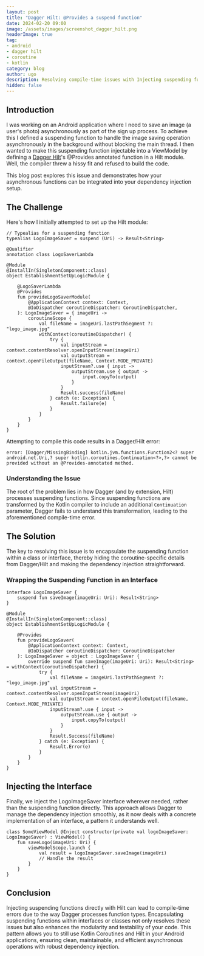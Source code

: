 ```yaml
---
layout: post
title: "Dagger Hilt: @Provides a suspend function"
date: 2024-02-20 09:00
image: /assets/images/screenshot_dagger_hilt.png
headerImage: true
tag:
- android
- dagger hilt
- coroutine
- kotlin
category: blog
author: ugo
description: Resolving compile-time issues with Injecting suspending functions directly with Dagger Hilt
hidden: false
---
```


## Introduction

I was working on an Android application where I need to save an image (a user's photo) asynchronously as part of the sign up process. To achieve this I defined a suspending function to handle the image saving operation asynchronously in the background without blocking the main thread. I then wanted to make this suspending function injectable into a ViewModel by defining a [Dagger Hilt](TODO!)'s @Provides annotated function in a Hilt module. Well, the compiler threw a hissy fit and refused to build the code. 

This blog post explores this issue and demonstrates how your asynchronous functions can be integrated into your dependency injection setup.

## The Challenge

Here's how I initially attempted to set up the Hilt module:

```
// Typealias for a suspending function
typealias LogoImageSaver = suspend (Uri) -> Result<String>

@Qualifier
annotation class LogoSaverLambda

@Module
@InstallIn(SingletonComponent::class)
object EstablishmentSetUpLogicModule {

    @LogoSaverLambda
    @Provides
    fun provideLogoSaverModule(
        @ApplicationContext context: Context,
        @IoDispatcher coroutineDispatcher: CoroutineDispatcher,
    ): LogoImageSaver = { imageUri ->
        coroutineScope {
            val fileName = imageUri.lastPathSegment ?: "logo_image.jpg"
            withContext(coroutineDispatcher) {
                try {
                    val inputStream = context.contentResolver.openInputStream(imageUri)
                    val outputStream = context.openFileOutput(fileName, Context.MODE_PRIVATE)
                    inputStream?.use { input ->
                        outputStream.use { output ->
                            input.copyTo(output)
                        }
                    }
                    Result.success(fileName)
                } catch (e: Exception) {
                    Result.failure(e)
                }
            }
        }
    }
}

```
Attempting to compile this code results in a Dagger/Hilt error:
```
error: [Dagger/MissingBinding] kotlin.jvm.functions.Function2<? super android.net.Uri,? super kotlin.coroutines.Continuation<?>,?> cannot be provided without an @Provides-annotated method.
```

### Understanding the Issue

The root of the problem lies in how Dagger (and by extension, Hilt) processes suspending functions. Since suspending functions are transformed by the Kotlin compiler to include an additional `Continuation` parameter, Dagger fails to understand this transformation, leading to the aforementioned compile-time error.

## The Solution

The key to resolving this issue is to encapsulate the suspending function within a class or interface, thereby hiding the coroutine-specific details from Dagger/Hilt and making the dependency injection straightforward.

### Wrapping the Suspending Function in an Interface
```
interface LogoImageSaver {
    suspend fun saveImage(imageUri: Uri): Result<String>
}

@Module
@InstallIn(SingletonComponent::class)
object EstablishmentSetUpLogicModule {

    @Provides
    fun provideLogoSaver(
        @ApplicationContext context: Context,
        @IoDispatcher coroutineDispatcher: CoroutineDispatcher
    ): LogoImageSaver = object : LogoImageSaver {
        override suspend fun saveImage(imageUri: Uri): Result<String> = withContext(coroutineDispatcher) {
            try {
                val fileName = imageUri.lastPathSegment ?: "logo_image.jpg"
                val inputStream = context.contentResolver.openInputStream(imageUri)
                val outputStream = context.openFileOutput(fileName, Context.MODE_PRIVATE)
                inputStream?.use { input ->
                    outputStream.use { output ->
                        input.copyTo(output)
                    }
                }
                Result.Success(fileName)
            } catch (e: Exception) {
                Result.Error(e)
            }
        }
    }
}
```

## Injecting the Interface

Finally, we inject the LogoImageSaver interface wherever needed, rather than the suspending function directly. This approach allows Dagger to manage the dependency injection smoothly, as it now deals with a concrete implementation of an interface, a pattern it understands well.

```
class SomeViewModel @Inject constructor(private val logoImageSaver: LogoImageSaver) : ViewModel() {
    fun saveLogo(imageUri: Uri) {
        viewModelScope.launch {
            val result = logoImageSaver.saveImage(imageUri)
            // Handle the result
        }
    }
}
```

## Conclusion

Injecting suspending functions directly with Hilt can lead to compile-time errors due to the way Dagger processes function types. Encapsulating suspending functions within interfaces or classes not only resolves these issues but also enhances the modularity and testability of your code. This pattern allows you to still use Kotlin Coroutines and Hilt in your Android applications, ensuring clean, maintainable, and efficient asynchronous operations with robust dependency injection.